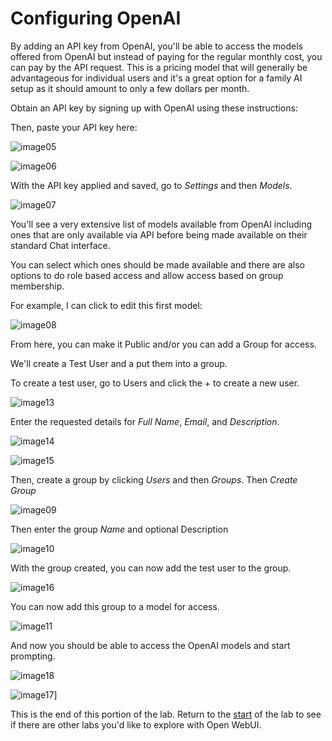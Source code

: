# Configuring OpenAI

By adding an API key from OpenAI, you'll be able to access the models offered from OpenAI but instead of paying for the regular monthly cost, you can pay by the API request. This is a pricing model that will generally be advantageous for individual users and it's a great option for a family AI setup as it should amount to only a few dollars per month.

Obtain an API key by signing up with OpenAI using these instructions:

Then, paste your API key here:

![image05](images/image05.png)

![image06](images/image06.png)

With the API key applied and saved, go to *Settings* and then *Models*.

![image07](images/image07.png)

You'll see a very extensive list of models available from OpenAI including ones that are only available via API before being made available on their standard Chat interface.

You can select which ones should be made available and there are also options to do role based access and allow access based on group membership.

For example, I can click to edit this first model:

![image08](images/image08.png)

From here, you can make it Public and/or you can add a Group for access.

We'll create a Test User and a put them into a group.

To create a test user, go to Users and click the + to create a new user.

![image13](images/image13.png)

Enter the requested details for *Full Name*, *Email*, and *Description*.

![image14](images/image14.png)

![image15](images/image15.png)

Then, create a group by clicking *Users* and then *Groups*. Then *Create Group*

![image09](images/image09.png)

Then enter the group *Name* and optional Description

![image10](images/image10.png)

With the group created, you can now add the test user to the group.

![image16](images/image16.png)

You can now add this group to a model for access.

![image11](images/image11.png)

And now you should be able to access the OpenAI models and start prompting.

![image18](images/image18.png)

![image17](images/image17.png)]

This is the end of this portion of the lab. Return to the [start](README.md) of the lab to see if there are other labs you'd like to explore with Open WebUI.
